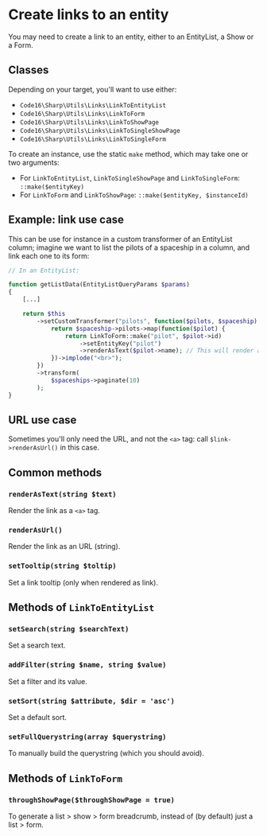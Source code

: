 # Create links to an entity

You may need to create a link to an entity, either to an EntityList, a Show or a Form.

## Classes
Depending on your target, you'll want to use either:

- `Code16\Sharp\Utils\Links\LinkToEntityList`
- `Code16\Sharp\Utils\Links\LinkToForm`
- `Code16\Sharp\Utils\Links\LinkToShowPage`
- `Code16\Sharp\Utils\Links\LinkToSingleShowPage`
- `Code16\Sharp\Utils\Links\LinkToSingleForm`

To create an instance, use the static `make` method, which may take one or two arguments:

- For `LinkToEntityList`, `LinkToSingleShowPage` and `LinkToSingleForm`: `::make($entityKey)`
- For `LinkToForm` and `LinkToShowPage`: `::make($entityKey, $instanceId)`

## Example: link use case

This can be use for instance in a custom transformer of an EntityList column; imagine we want to list the pilots of a spaceship in a column, and link each one to its form: 

```php
// In an EntityList:

function getListData(EntityListQueryParams $params)
{
    [...]

    return $this
        ->setCustomTransformer("pilots", function($pilots, $spaceship) {
            return $spaceship->pilots->map(function($pilot) {
                return LinkToForm::make("pilot", $pilot->id)
                    ->setEntityKey("pilot")
                    ->renderAsText($pilot->name); // This will render a full <a...> tag
            })->implode("<br>");
        })
        ->transform(
            $spaceships->paginate(10)
        );
}
```
                        
## URL use case

Sometimes you'll only need the URL, and not the `<a>` tag: call `$link->renderAsUrl()` in this case.


## Common methods

### `renderAsText(string $text)`

Render the link as a `<a>` tag.

### `renderAsUrl()`

Render the link as an URL (string).

### `setTooltip(string $toltip)`

Set a link tooltip (only when rendered as link).


## Methods of `LinkToEntityList`

### `setSearch(string $searchText)`

Set a search text.

### `addFilter(string $name, string $value)`

Set a filter and its value.

### `setSort(string $attribute, $dir = 'asc')`

Set a default sort.

### `setFullQuerystring(array $querystring)`

To manually build the querystring (which you should avoid).


## Methods of `LinkToForm`

### `throughShowPage($throughShowPage = true)`

To generate a list > show > form breadcrumb, instead of (by default) just a list > form.

